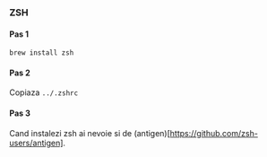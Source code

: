 ### ZSH

#### Pas 1
`brew install zsh`

#### Pas 2
Copiaza `../.zshrc`

#### Pas 3
Cand instalezi zsh ai nevoie si de (antigen)[https://github.com/zsh-users/antigen].
